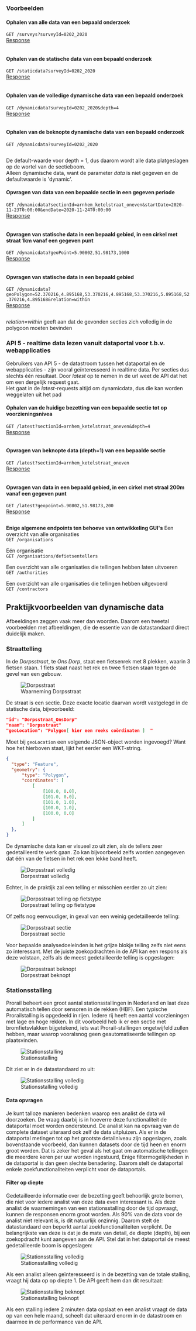 ### Voorbeelden

#### Ophalen van alle data van een bepaald onderzoek
`GET /surveys?surveyId=0202_2020`  
[Response](./examples/API4/GET_survey.json)  
<pre class='example json' data-include='../examples/API4/GET_survey.json' data-include-format='text'></pre>

#### Ophalen van de statische data van een bepaald onderzoek
`GET /staticdata?surveyId=0202_2020`  
[Response](./examples/API4/GET_static.json)    

<pre class='example json' data-include='../examples/API4/GET_static.json' data-include-format='text'></pre>


#### Ophalen van de volledige dynamische data van een bepaald onderzoek
`GET /dynamicdata?surveyId=0202_2020&depth=4`  
[Response](./examples/API4/GET_dynamic_depth4.json)  

<pre class='example json' data-include='../examples/API4/GET_dynamic_depth4.json' data-include-format='text'></pre>


#### Ophalen van de beknopte dynamische data van een bepaald onderzoek
`GET /dynamicdata?surveyId=0202_2020`  
<pre class='example json' data-include='../examples/API4/GET_dynamic_depth1.json' data-include-format='text'></pre>


De default-waarde voor depth = 1, dus daarom wordt alle data platgeslagen op de wortel van de sectieboom.  
Alleen dynamische data, want de parameter *data* is niet gegeven en de defaultwaarde is 'dynamic'.  

#### Opvragen van data van een bepaalde sectie in een gegeven periode
`GET /dynamicdata?sectionId=arnhem_ketelstraat_oneven&startDate=2020-11-23T0:00:00&endDate=2020-11-24T0:00:00`   
[Response](./examples/API4/GET_dynamic_depth1_single_section.json)  

<pre class='example json' data-include='../examples/API4/GET_dynamic_depth1_single_section.json' data-include-format='text'></pre>


#### Opvragen van statische data in een bepaald gebied, in een cirkel met straat 1km vanaf een gegeven punt
`GET /dynamicdata?geoPoint=5.90802,51.98173,1000`  
[Response](./examples/API4/GET_static.json)  

<pre class='example json' data-include='../examples/API4/GET_static.json' data-include-format='text'></pre>


#### Opvragen van statische data in een bepaald gebied
`GET /dynamicdata?geoPolygon=52.370216,4.895168,53.370216,4.895168,53.370216,5.895168,52.370216,4.895168&relation=within`  
[Response](./examples/API4/GET_dynamic_depth1.json)  

<pre class='example json' data-include='../examples/API4/GET_dynamic_depth1.json' data-include-format='text'></pre>

*relation=within* geeft aan dat de gevonden secties zich volledig in de polygoon moeten bevinden  

### API 5 - realtime data lezen vanuit dataportal voor t.b.v. webapplicaties
Gebruikers van API 5 - de datastroom tussen het dataportal en de webapplicaties - zijn vooral geïnteresseerd in realtime data. Per secties dus slechts één resultaat. Door *latest* op te nemen in de url weet de API dat het om een dergelijk request gaat.  
Het gaat in de *latest*-requests altijd om dynamicdata, dus die kan worden weggelaten uit het pad

#### Ophalen van de huidige bezetting van een bepaalde sectie tot op voorzieningsnivea
`GET /latest?sectionId=arnhem_ketelstraat_oneven&depth=4`  
[Response](./examples/API5/GET_dynamic_depth4.json)  

<pre class='example json' data-include='../examples/API5/GET_dynamic_depth4.json' data-include-format='text'></pre>


#### Opvragen van beknopte data (depth=1) van een bepaalde sectie
`GET /latest?sectionId=arnhem_ketelstraat_oneven`  
[Response](./examples/API5/GET_dynamic_depth1_single_section.json)  

<pre class='example json' data-include='../examples/API5/GET_dynamic_depth1_single_section.json' data-include-format='text'></pre>


#### Opvragen van data in een bepaald gebied, in een cirkel met straal 200m vanaf een gegeven punt
`GET /latest?geopoint=5.90802,51.98173,200`  
[Response](./examples/API5/GET_dynamic_depth1.json)  

<pre class='example json' data-include='../examples/API5/GET_dynamic_depth1.json' data-include-format='text'></pre>




__Enige algemene endpoints ten behoeve van ontwikkeling GUI's__
Een overzicht van alle organisaties  
`GET /organisations`

Eén organisatie  
`GET /organisations/defietsentellers`

Een overzicht van alle organisaties die tellingen hebben laten uitvoeren  
`GET /authorities`

Een overzicht van alle organisaties die tellingen hebben uitgevoerd  
`GET /contractors`

## Praktijkvoorbeelden van dynamische data  

Afbeeldingen zeggen vaak meer dan woorden. Daarom een tweetal voorbeelden met afbeeldingen, die de essentie van de datastandaard direct duidelijk maken.

### Straattelling

In de *Dorpsstraat*, te *Ons Dorp*,  staat een fietsenrek met 8 plekken, waarin 3 fietsen staan. 
1 fiets staat naast het rek en twee fietsen staan tegen de gevel van een gebouw.  

<figure>
<img alt="Dorpsstraat" src="../images/dorpsstraat-waarneming.drawio.svg" />
<figcaption>Waarneming Dorpsstraat</figcaption>
</figure>

De straat is een sectie. 
Deze exacte locatie daarvan wordt vastgelegd in de statische data, bijvoorbeeld:  

```json
"id": "Dorpsstraat_OnsDorp"
"naam": "Dorpsstraat"
"geoLocation": "Polygon[ hier een reeks coördinaten ]  "
```

<div class='issue'>

Moet bij `geoLocation` een volgende JSON-object worden ingevoegd? Want hoe het hierboven staat, lijkt het eerder een WKT-string.

```json
{
  "type": "Feature",
  "geometry": {
      "type": "Polygon",
      "coordinates": [
          [
              [100.0, 0.0],
              [101.0, 0.0],
              [101.0, 1.0],
              [100.0, 1.0],
              [100.0, 0.0]
          ]
      ]
  },
}
```

</div>

De dynamische data kan er visueel zo uit zien, als de tellers zeer gedetailleerd te werk gaan. Zo kan bijvoorbeeld zelfs worden aangegeven dat één van de fietsen in het rek een lekke band heeft.

<figure>
<img src="../images/dorpsstraat-volledig.drawio.svg" alt="Dorpsstraat volledig"/>
<figcaption>Dorpsstraat volledig</figcaption>
</figure>

Echter, in de praktijk zal een telling er misschien eerder zo uit zien:

<figure>
<img src="../images/dorpsstraat-zonderfietstype.drawio.svg" alt="Dorpsstraat telling op fietstype"/>
<figcaption>Dorpsstraat telling op fietstype</figcaption>
</figure>

Of zelfs nog eenvoudiger, in geval van een weinig gedetailleerde telling:

<figure>
<img src="../images/dorpsstraat-zondersectie.drawio.svg" alt="Dorpsstraat sectie"/>
<figcaption>Dorpsstraat sectie</figcaption>
</figure>

Voor bepaalde analysedoeleinden is het grijze blokje telling zelfs niet eens zo interessant. Met de juiste zoekopdrachten in de API kan een respons als deze volstaan, zelfs als de meest gedetailleerde telling is opgeslagen:

<figure>
<img src="../images/dorpsstraat-beknopt.drawio.svg" alt="Dorpsstraat beknopt"/>
<figcaption>Dorpsstraat beknopt</figcaption>
</figure>

### Stationsstalling

Prorail beheert een groot aantal stationsstallingen in Nederland en laat deze automatisch tellen door sensoren in de rekken (HBF). 
Een typische Prorailstalling is opgedeeld in rijen. 
Iedere rij heeft een aantal voorzieningen met lage en hoge rekken. 
In dit voorbeeld heb ik er een sectie met bromfietsvlakken bijgetekend, iets wat Prorail-stallingen ongetwijfeld zullen hebben, maar waarop vooralsnog geen geautomatiseerde tellingen op plaatsvinden.  

<figure>
<img alt="Stationsstalling" src="../images/stationsstalling-waarneming.drawio.svg" />
<figcaption>Stationsstalling</figcaption>
</figure>

Dit ziet er in de datastandaard zo uit:  

<figure>
<img alt="Stationsstalling volledig" src="../images/stationsstalling-volledig.drawio.svg" />
<figcaption>Stationsstalling volledig</figcaption>
</figure>

#### Data opvragen

Je kunt talloze manieren bedenken waarop een analist de data wil doorzoeken. De vraag daarbij is in hoeverre deze functionaliteit de dataportal moet worden ondersteund. De analist kan na opvraag van de complete dataset uiteraard ook zelf de data uitpluizen. 
Als er in de dataportal metingen tot op het grootste detailniveau zijn opgeslagen, zoals bovenstaande voorbeeld, dan kunnen datasets door de tijd heen en enorm groot worden. Dat is zeker het geval als het gaat om automatische tellingen die meerdere keren per uur worden ingestuurd, Enige filtermogelijkheden in de dataportal is dan geen slechte benadering. 
Daarom stelt de dataportal enkele zoekfunctionaliteiten verplicht voor de dataportals.

#### Filter op diepte

Gedetailleerde informatie over de bezetting geeft behoorlijk grote bomen, die niet voor iedere analist van deze data even interessant is. Als deze analist de waarnemingen van een stationsstalling door de tijd opvraagt, kunnen de responsen enorm groot worden. Als 90% van de data voor de analist niet relevant is, is dit natuurlijk onzinnig.
Daarom stelt de datastandaard een beperkt aantal zoekfunctionaliteiten verplicht. De belangrijkste van deze is dat je de mate van detail, de diepte (depth), bij een zoekopdracht kunt  aangeven aan de API. 
Stel dat in het dataportal de meest gedetailleerde boom is opgeslagen:

<figure>
<img alt="Stationsstalling volledig" src="../images/stationsstalling-volledig.drawio.svg" />
<figcaption>Stationsstalling volledig</figcaption>
</figure>

Als een analist alleen geïnteresseerd is in de bezetting van de totale stalling, vraagt hij data op op diepte 1. De API geeft hem dan dit resultaat:  

<figure>
<img alt="Stationsstalling beknopt" src="../images/stationsstalling-beknopt.drawio.svg" />
<figcaption>Stationsstalling beknopt</figcaption>
</figure>

Als een stalling iedere 2 minuten data opslaat en een analist vraagt de data op van een hele maand, scheelt dat uiteraard enorm in de datastroom en daarmee in de performance van de API.  
